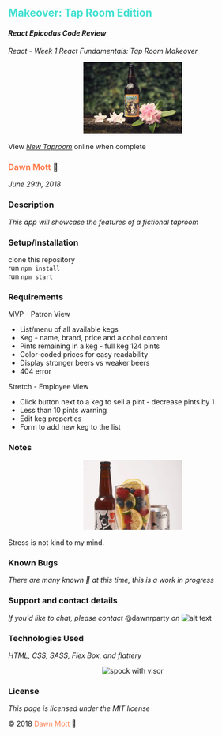 <!-- Twitter icon from https://github.com/carlsednaoui/gitsocial -->
[1.1]: http://i.imgur.com/tXSoThF.png (twitter icon with padding)
## <span style="color: turquoise">Makeover: Tap Room Edition</span>

#### _React Epicodus Code Review_
_React - Week 1 React Fundamentals: Tap Room Makeover_

<div style="text-align:center"><img src="src/assets/ninkasi-rose.jpeg" alt="Ninkasi beer bottle with pink rose" width="200"></div>


View _[New Taproom](https://dawnabelle.github.io/taproom-makeover/)_ online when complete

### <span style="color: coral">Dawn Mott</span> :sunrise_over_mountains:
_June 29th, 2018_

### Description
_This app will showcase the features of a fictional taproom <br>_

### Setup/Installation 
clone this repository
<br>
run `npm install`
<br>
run `npm start`

### Requirements
MVP - Patron View
* List/menu of all available kegs
* Keg - name, brand, price and alcohol content
* Pints remaining in a keg - full keg 124 pints
* Color-coded prices for easy readability
*  Display stronger beers vs weaker beers
* 404 error 

Stretch - Employee View 
* Click button next to a keg to sell a pint - decrease pints by 1
* Less than 10 pints warning
* Edit keg properties
* Form to add new keg to the list

### Notes

<div style="text-align:center"><img src="src/assets/fruit-beer.jpg" alt="beer bottle and glass with fruit" width="200"></div>

Stress is not kind to my mind.


### Known Bugs

_There are many known :bug: at this time, this is a work in progress_

### Support and contact details

_If you'd like to chat, please contact_ @dawnrparty _on_ ![alt text][1.1]

### Technologies Used

_HTML, CSS, SASS, Flex Box, and flattery_

<div style="text-align:center"><img src="https://i.gifer.com/HysY.gif" alt="spock with visor" width="200"></div>

### License

*This page is licensed under the MIT license*

&copy; 2018 <span style="color: coral">Dawn Mott</span> :sunrise_over_mountains: